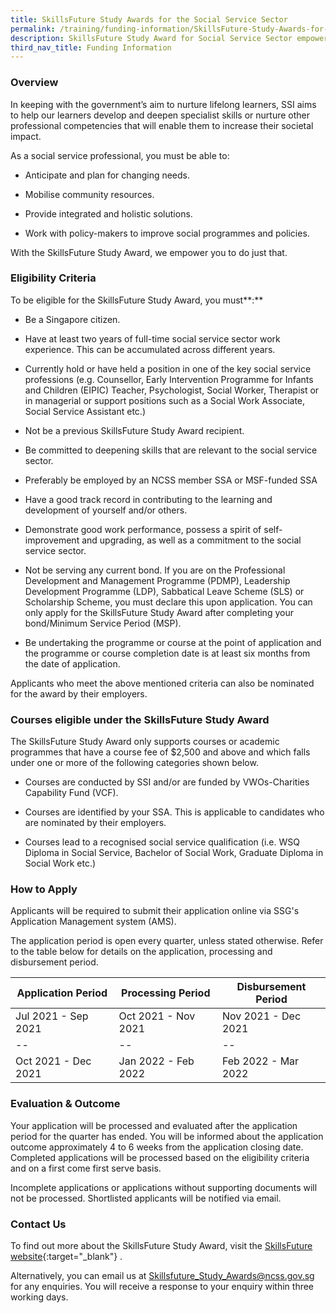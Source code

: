 ```yaml
---
title: SkillsFuture Study Awards for the Social Service Sector
permalink: /training/funding-information/SkillsFuture-Study-Awards-for-the-Social-Service-Sector/
description: SkillsFuture Study Award for Social Service Sector empowers learners to develop specialist skills and increase their societal impact.
third_nav_title: Funding Information
---
```


### **Overview**

In keeping with the government’s aim to nurture lifelong learners, SSI aims to help our learners develop and deepen specialist skills or nurture other professional competencies that will enable them to increase their societal impact.  
  
As a social service professional, you must be able to:

-   Anticipate and plan for changing needs.
    
-   Mobilise community resources.
    
-   Provide integrated and holistic solutions.
    
-   Work with policy-makers to improve social programmes and policies.
    

With the SkillsFuture Study Award, we empower you to do just that.

### **Eligibility Criteria**

To be eligible for the SkillsFuture Study Award, you must**:**

-   Be a Singapore citizen.
    
-   Have at least two years of full-time social service sector work experience. This can be accumulated across different years.
    
-   Currently hold or have held a position in one of the key social service professions (e.g. Counsellor, Early Intervention Programme for Infants and Children (EIPIC) Teacher, Psychologist, Social Worker, Therapist or in managerial or support positions such as a Social Work Associate, Social Service Assistant etc.)
    
-   Not be a previous SkillsFuture Study Award recipient.
    
-   Be committed to deepening skills that are relevant to the social service sector.
    
-   Preferably be employed by an NCSS member SSA or MSF-funded SSA
    
-   Have a good track record in contributing to the learning and development of yourself and/or others.
    
-   Demonstrate good work performance, possess a spirit of self-improvement and upgrading, as well as a commitment to the social service sector.
    
-   Not be serving any current bond. If you are on the Professional Development and Management Programme (PDMP), Leadership Development Programme (LDP), Sabbatical Leave Scheme (SLS) or Scholarship Scheme, you must declare this upon application. You can only apply for the SkillsFuture Study Award after completing your bond/Minimum Service Period (MSP).
    
-   Be undertaking the programme or course at the point of application and the programme or course completion date is at least six months from the date of application.
    

Applicants who meet the above mentioned criteria can also be nominated for the award by their employers.

### **Courses eligible under the SkillsFuture Study Award**

The SkillsFuture Study Award only supports courses or academic programmes that have a course fee of $2,500 and above and which falls under one or more of the following categories shown below.

-   Courses are conducted by SSI and/or are funded by VWOs-Charities Capability Fund (VCF).
    
-   Courses are identified by your SSA. This is applicable to candidates who are nominated by their employers.
    
-   Courses lead to a recognised social service qualification (i.e. WSQ Diploma in Social Service, Bachelor of Social Work, Graduate Diploma in Social Work etc.)
    

### **How to Apply**

Applicants will be required to submit their application online via SSG's Application Management system (AMS).  
  
The application period is open every quarter, unless stated otherwise. Refer to the table below for details on the application, processing and disbursement period.  
  
| **Application Period** | **Processing Period** | **Disbursement Period** |	
|--|--|--|
| Jul 2021 - Sep 2021 | Oct 2021 - Nov 2021 | Nov 2021 - Dec 2021|
|--|--|--|
| Oct 2021 - Dec 2021| Jan 2022 - Feb 2022 |Feb 2022 - Mar 2022 |
  


### **Evaluation & Outcome**

Your application will be processed and evaluated after the application period for the quarter has ended. You will be informed about the application outcome approximately 4 to  6 weeks from the application closing date. Completed applications will be processed based on the eligibility criteria and on a first come first serve basis. 

Incomplete applications or applications without supporting documents will not be processed. Shortlisted applicants will be notified via email.

### **Contact Us**

To find out more about the SkillsFuture Study Award, visit the  [SkillsFuture website](https://programmes.myskillsfuture.gov.sg/Portal/ProgramListing.aspx?source=SFSA){:target="_blank"}    .  
  
Alternatively, you can email us at  <Skillsfuture_Study_Awards@ncss.gov.sg>  for any enquiries. You will receive a response to your enquiry within three working days.

